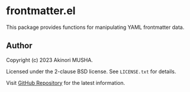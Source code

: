 # frontmatter.el

This package provides functions for manipulating YAML frontmatter data.

## Author

Copyright (c) 2023 Akinori MUSHA.

Licensed under the 2-clause BSD license.  See `LICENSE.txt` for details.

Visit [GitHub Repository](https://github.com/knu/frontmatter.el) for the latest information.
